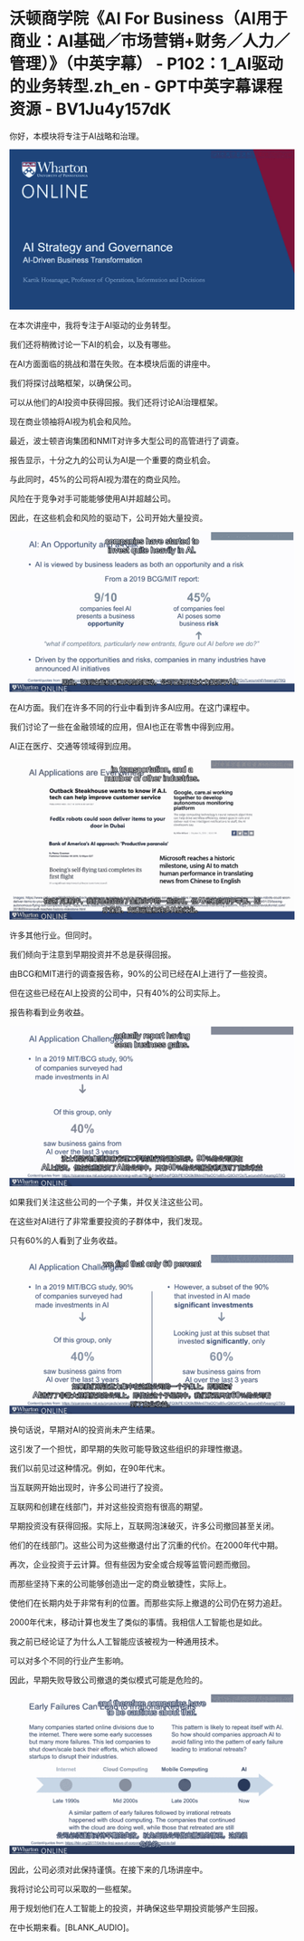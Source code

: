 # 沃顿商学院《AI For Business（AI用于商业：AI基础／市场营销+财务／人力／管理）》（中英字幕） - P102：1_AI驱动的业务转型.zh_en - GPT中英字幕课程资源 - BV1Ju4y157dK

你好，本模块将专注于AI战略和治理。

![](img/9e0b462b9ef8938079eee6cdfb32e8e2_1.png)

在本次讲座中，我将专注于AI驱动的业务转型。

我们还将稍微讨论一下AI的机会，以及有哪些。

在AI方面面临的挑战和潜在失败。在本模块后面的讲座中。

我们将探讨战略框架，以确保公司。

可以从他们的AI投资中获得回报。我们还将讨论AI治理框架。

现在商业领袖将AI视为机会和风险。

最近，波士顿咨询集团和NMIT对许多大型公司的高管进行了调查。

报告显示，十分之九的公司认为AI是一个重要的商业机会。

与此同时，45%的公司将AI视为潜在的商业风险。

风险在于竞争对手可能能够使用AI并超越公司。

因此，在这些机会和风险的驱动下，公司开始大量投资。

![](img/9e0b462b9ef8938079eee6cdfb32e8e2_3.png)

在AI方面。我们在许多不同的行业中看到许多AI应用。在这门课程中。

我们讨论了一些在金融领域的应用，但AI也正在零售中得到应用。

AI正在医疗、交通等领域得到应用。

![](img/9e0b462b9ef8938079eee6cdfb32e8e2_5.png)

许多其他行业。但同时。

我们倾向于注意到早期投资并不总是获得回报。

由BCG和MIT进行的调查报告称，90%的公司已经在AI上进行了一些投资。

但在这些已经在AI上投资的公司中，只有40%的公司实际上。

报告称看到业务收益。

![](img/9e0b462b9ef8938079eee6cdfb32e8e2_7.png)

如果我们关注这些公司的一个子集，并仅关注这些公司。

在这些对AI进行了非常重要投资的子群体中，我们发现。

只有60%的人看到了业务收益。

![](img/9e0b462b9ef8938079eee6cdfb32e8e2_9.png)

换句话说，早期对AI的投资尚未产生结果。

这引发了一个担忧，即早期的失败可能导致这些组织的非理性撤退。

我们以前见过这种情况。例如，在90年代末。

当互联网开始出现时，许多公司进行了投资。

互联网和创建在线部门，并对这些投资抱有很高的期望。

早期投资没有获得回报。实际上，互联网泡沫破灭，许多公司撤回甚至关闭。

他们的在线部门。这些公司为这些撤退付出了沉重的代价。在2000年代中期。

再次，企业投资于云计算。但有些因为安全或合规等监管问题而撤回。

而那些坚持下来的公司能够创造出一定的商业敏捷性，实际上。

使他们在长期内处于非常有利的位置。而那些实际上撤退的公司仍在努力追赶。

2000年代末，移动计算也发生了类似的事情。我相信人工智能也是如此。

我之前已经论证了为什么人工智能应该被视为一种通用技术。

可以对多个不同的行业产生影响。

因此，早期失败导致公司撤退的类似模式可能是危险的。

![](img/9e0b462b9ef8938079eee6cdfb32e8e2_11.png)

因此，公司必须对此保持谨慎。在接下来的几场讲座中。

我将讨论公司可以采取的一些框架。

用于规划他们在人工智能上的投资，并确保这些早期投资能够产生回报。

在中长期来看。[BLANK_AUDIO]。
